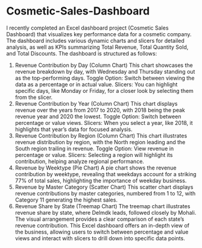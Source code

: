 # Cosmetic-Sales-Dashboard
I recently completed an Excel dashboard project (Cosmetic Sales Dashboard) that visualizes key performance data for a cosmetic company. The dashboard includes various dynamic charts and slicers for detailed analysis, as well as KPIs summarizing Total Revenue, Total Quantity Sold, and Total Discounts.
The dashboard is structured as follows:
1. Revenue Contribution by Day (Column Chart)
This chart showcases the revenue breakdown by day, with Wednesday and Thursday standing out as the top-performing days.
Toggle Option: Switch between viewing the data as a percentage or in actual value.
Slicers: You can highlight specific days, like Monday or Friday, for a closer look by selecting them from the slicer.
2. Revenue Contribution by Year (Column Chart)
This chart displays revenue over the years from 2017 to 2020, with 2018 being the peak revenue year and 2020 the lowest.
Toggle Option: Switch between percentage or value views.
Slicers: When you select a year, like 2018, it highlights that year’s data for focused analysis.
3. Revenue Contribution by Region (Column Chart)
This chart illustrates revenue distribution by region, with the North region leading and the South region trailing in revenue.
Toggle Option: View revenue in percentage or value.
Slicers: Selecting a region will highlight its contribution, helping analyze regional performance.
4. Revenue by Weektype (Pie Chart)
A pie chart shows the revenue contribution by weektype, revealing that weekdays account for a striking 77% of total sales, highlighting the importance of weekday business.
5. Revenue by Master Category (Scatter Chart)
This scatter chart displays revenue contributions by master categories, numbered from 1 to 12, with Category 11 generating the highest sales.
6. Revenue Share by State (Treemap Chart)
The treemap chart illustrates revenue share by state, where Delmdk leads, followed closely by Mohali. The visual arrangement provides a clear comparison of each state’s revenue contribution.
This Excel dashboard offers an in-depth view of the business, allowing users to switch between percentage and value views and interact with slicers to drill down into specific data points.
